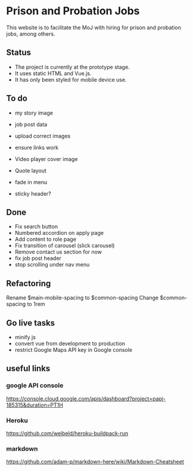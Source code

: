 # Prison and Probation Jobs

This website is to facilitate the MoJ with hiring for prison and probation jobs, among others.

## Status
* The project is currently at the prototype stage.
* It uses static HTML and Vue.js.
* It has only been styled for mobile device use.

## To do
- my story image
- job post data
- upload correct images
- ensure links work

- Video player cover image
- Quote layout
- fade in menu
- sticky header?

## Done
- Fix search button
- Numbered accordion on apply page
- Add content to role page
- Fix transition of carousel (slick carousel)
- Remove contact us section for now
- fix job post header
- stop scrolling under nav menu

## Refactoring
Rename $main-mobile-spacing to $common-spacing
Change $common-spacing to 1rem

## Go live tasks
* minify js
* convert vue from development to production
* restrict Google Maps API key in Google console

## useful links

### google API console
https://console.cloud.google.com/apis/dashboard?project=papj-185315&duration=PT1H
### Heroku
https://github.com/weibeld/heroku-buildpack-run
### markdown
https://github.com/adam-p/markdown-here/wiki/Markdown-Cheatsheet
